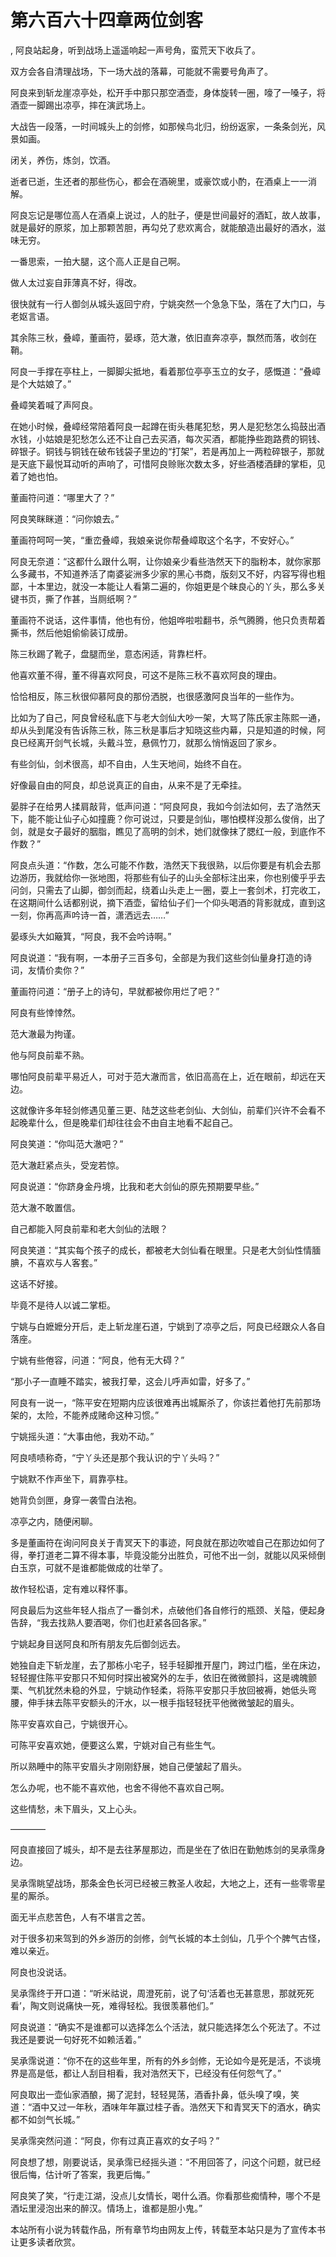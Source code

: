# 第六百六十四章两位剑客
,  阿良站起身，听到战场上遥遥响起一声号角，蛮荒天下收兵了。
   双方会各自清理战场，下一场大战的落幕，可能就不需要号角声了。
   阿良来到斩龙崖凉亭处，松开手中那只那空酒壶，身体旋转一圈，嚎了一嗓子，将酒壶一脚踢出凉亭，摔在演武场上。
   大战告一段落，一时间城头上的剑修，如那候鸟北归，纷纷返家，一条条剑光，风景如画。
   闭关，养伤，炼剑，饮酒。
   逝者已逝，生还者的那些伤心，都会在酒碗里，或豪饮或小酌，在酒桌上一一消解。
   阿良忘记是哪位高人在酒桌上说过，人的肚子，便是世间最好的酒缸，故人故事，就是最好的原浆，加上那颗苦胆，再勾兑了悲欢离合，就能酿造出最好的酒水，滋味无穷。
   一番思索，一拍大腿，这个高人正是自己啊。
   做人太过妄自菲薄真不好，得改。
   很快就有一行人御剑从城头返回宁府，宁姚突然一个急急下坠，落在了大门口，与老妪言语。
   其余陈三秋，叠嶂，董画符，晏琢，范大澈，依旧直奔凉亭，飘然而落，收剑在鞘。
   阿良一手撑在亭柱上，一脚脚尖抵地，看着那位亭亭玉立的女子，感慨道：“叠嶂是个大姑娘了。”
   叠嶂笑着喊了声阿良。
   在她小时候，叠嶂经常陪着阿良一起蹲在街头巷尾犯愁，男人是犯愁怎么捣鼓出酒水钱，小姑娘是犯愁怎么还不让自己去买酒，每次买酒，都能挣些跑路费的铜钱、碎银子。铜钱与铜钱在破布钱袋子里边的“打架”，若是再加上一两粒碎银子，那就是天底下最悦耳动听的声响了，可惜阿良赊账次数太多，好些酒楼酒肆的掌柜，见着了她也怕。
   董画符问道：“哪里大了？”
   阿良笑眯眯道：“问你娘去。”
   董画符呵呵一笑，“重峦叠嶂，我娘亲说你帮叠嶂取这个名字，不安好心。”
   阿良无奈道：“这都什么跟什么啊，让你娘亲少看些浩然天下的脂粉本，就你家那么多藏书，不知道养活了南婆娑洲多少家的黑心书商，版刻又不好，内容写得也粗鄙，十本里边，就没一本能让人看第二遍的，你姐更是个昧良心的丫头，那么多关键书页，撕了作甚，当厕纸啊？”
   董画符不说话，这件事情，他也有份，他姐哗啦啦翻书，杀气腾腾，他只负责帮着撕书，然后他姐偷偷装订成册。
   陈三秋踢了靴子，盘腿而坐，意态闲适，背靠栏杆。
   他喜欢董不得，董不得喜欢阿良，可这不是陈三秋不喜欢阿良的理由。
   恰恰相反，陈三秋很仰慕阿良的那份洒脱，也很感激阿良当年的一些作为。
   比如为了自己，阿良曾经私底下与老大剑仙大吵一架，大骂了陈氏家主陈熙一通，却从头到尾没有告诉陈三秋，陈三秋是事后才知晓这些内幕，只是知道的时候，阿良已经离开剑气长城，头戴斗笠，悬佩竹刀，就那么悄悄返回了家乡。
   有些剑仙，剑术很高，却不自由，人生天地间，始终不自在。
   好像最自由的阿良，却总说真正的自由，从来不是了无牵挂。
   晏胖子在给男人揉肩敲背，低声问道：“阿良阿良，我如今剑法如何，去了浩然天下，能不能让仙子心如撞鹿？你可说过，只要是剑仙，哪怕模样没那么俊俏，出了剑，就是女子最好的胭脂，瞧见了高明的剑术，她们就像抹了腮红一般，到底作不作数？”
   阿良点头道：“作数，怎么可能不作数，浩然天下我很熟，以后你要是有机会去那边游历，我就给你一张地图，将那些有仙子的山头全部标注出来，你也别傻乎乎去问剑，只需去了山脚，御剑而起，绕着山头走上一圈，耍上一套剑术，打完收工，在这期间什么话都别说，摘下酒壶，留给仙子们一个仰头喝酒的背影就成，直到这一刻，你再高声吟诗一首，潇洒远去……”
   晏琢头大如簸箕，“阿良，我不会吟诗啊。”
   阿良说道：“我有啊，一本册子三百多句，全部是为我们这些剑仙量身打造的诗词，友情价卖你？”
   董画符问道：“册子上的诗句，早就都被你用烂了吧？”
   阿良有些悻悻然。
   范大澈最为拘谨。
   他与阿良前辈不熟。
   哪怕阿良前辈平易近人，可对于范大澈而言，依旧高高在上，近在眼前，却远在天边。
   这就像许多年轻剑修遇见董三更、陆芝这些老剑仙、大剑仙，前辈们兴许不会看不起晚辈什么，但是晚辈们却往往会不由自主地看不起自己。
   阿良笑道：“你叫范大澈吧？”
   范大澈赶紧点头，受宠若惊。
   阿良说道：“你跻身金丹境，比我和老大剑仙的原先预期要早些。”
   范大澈不敢置信。
   自己都能入阿良前辈和老大剑仙的法眼？
   阿良笑道：“其实每个孩子的成长，都被老大剑仙看在眼里。只是老大剑仙性情腼腆，不喜欢与人客套。”
   这话不好接。
   毕竟不是待人以诚二掌柜。
   宁姚与白嬷嬷分开后，走上斩龙崖石道，宁姚到了凉亭之后，阿良已经跟众人各自落座。
   宁姚有些倦容，问道：“阿良，他有无大碍？”
   “那小子一直睡不踏实，被我打晕，这会儿呼声如雷，好多了。”
   阿良有一说一，“陈平安在短期内应该很难再出城厮杀了，你该拦着他打先前那场架的，太险，不能养成赌命这种习惯。”
   宁姚摇头道：“大事由他，我劝不动。”
   阿良啧啧称奇，“宁丫头还是那个我认识的宁丫头吗？”
   宁姚默不作声坐下，肩靠亭柱。
   她背负剑匣，身穿一袭雪白法袍。
   凉亭之内，随便闲聊。
   多是董画符在询问阿良关于青冥天下的事迹，阿良就在那边吹嘘自己在那边如何了得，拳打道老二算不得本事，毕竟没能分出胜负，可他不出一剑，就能以风采倾倒白玉京，可就不是谁都能做成的壮举了。
   故作轻松语，定有难以释怀事。
   阿良最后为这些年轻人指点了一番剑术，点破他们各自修行的瓶颈、关隘，便起身告辞，“我去找熟人要酒喝，你们也赶紧各回各家。”
   宁姚起身目送阿良和所有朋友先后御剑远去。
   她独自走下斩龙崖，去了那栋小宅子，轻手轻脚推开屋门，跨过门槛，坐在床边，轻轻握住陈平安那只不知何时探出被窝外的左手，依旧在微微颤抖，这是魂魄颤栗、气机犹然未稳的外显，宁姚动作轻柔，将陈平安那只手放回被褥，她低头弯腰，伸手抹去陈平安额头的汗水，以一根手指轻轻抚平他微微皱起的眉头。
   陈平安喜欢自己，宁姚很开心。
   可陈平安喜欢她，便要这么累，宁姚对自己有些生气。
   所以熟睡中的陈平安眉头才刚刚舒展，她自己便皱起了眉头。
   怎么办呢，也不能不喜欢他，也舍不得他不喜欢自己啊。
   这些情愁，未下眉头，又上心头。
   ————
   阿良直接回了城头，却不是去往茅屋那边，而是坐在了依旧在勤勉炼剑的吴承霈身边。
   吴承霈眺望战场，那条金色长河已经被三教圣人收起，大地之上，还有一些零零星星的厮杀。
   面无半点悲苦色，人有不堪言之苦。
   对于很多初来驾到的外乡游历的剑修，剑气长城的本土剑仙，几乎个个脾气古怪，难以亲近。
   阿良也没说话。
   吴承霈终于开口道：“听米祜说，周澄死前，说了句‘活着也无甚意思，那就死死看’，陶文则说痛快一死，难得轻松。我很羡慕他们。”
   阿良说道：“确实不是谁都可以选择怎么个活法，就只能选择怎么个死法了。不过我还是要说一句好死不如赖活着。”
   吴承霈说道：“你不在的这些年里，所有的外乡剑修，无论如今是死是活，不谈境界是高是低，都让人刮目相看，我对浩然天下，已经没有任何怨气了。”
   阿良取出一壶仙家酒酿，揭了泥封，轻轻晃荡，酒香扑鼻，低头嗅了嗅，笑道：“酒中又过一年秋，酒味年年赢过桂子香。浩然天下和青冥天下的酒水，确实都不如剑气长城。”
   吴承霈突然问道：“阿良，你有过真正喜欢的女子吗？”
   阿良想了想，刚要说话，吴承霈已经摇头道：“不用回答了，问这个问题，就已经很后悔，估计听了答案，我更后悔。”
   阿良笑了笑，“行走江湖，没点儿女情长，喝什么酒。你看那些痴情种，哪个不是酒坛里浸泡出来的醉汉。情场上，谁都是胆小鬼。”
  本站所有小说为转载作品，所有章节均由网友上传，转载至本站只是为了宣传本书让更多读者欣赏。
